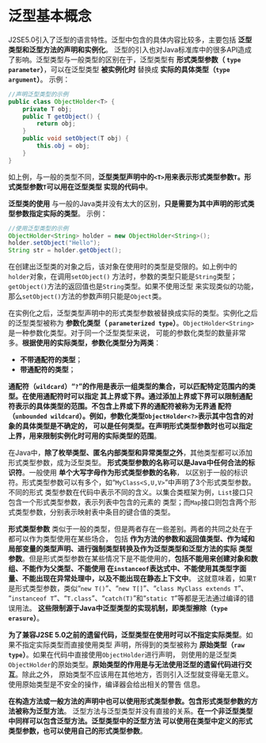 泛型基本概念
===============================================================
J2SE5.0引入了泛型的语言特性。泛型中包含的具体内容比较多，主要包括 **泛型类型和泛型方法的声明和实例化**。
泛型的引入也对Java标准库中的很多API造成了影响。泛型类型与一般类型的区别在于，泛型类型有 **形式类型参数（
`type parameter`）**，可以在泛型类型 **被实例化时** 替换成 **实际的具体类型（`type argument`）**。
示例：
```java
//声明泛型类型的示例
public class ObjectHolder<T> {
    private T obj;
    public T getObject() {
        return obj;
    }
    public void setObject(T obj) {
        this.obj = obj;
    }
}
```
如上例，与一般的类型不同，**泛型类型声明中的`<T>`用来表示形式类型参数`T`。形式类型参数`T`可以用在泛型类型
实现的代码中**。

**泛型类的使用** 与一般的Java类并没有太大的区别，**只是需要为其中声明的形式类型参数指定实际的类型**。
示例：
```java
//使用泛型类型的示例
ObjectHolder<String> holder = new ObjectHolder<String>();
holder.setObject("Hello");
String str = holder.getObject();
```
在创建出泛型类的对象之后，该对象在使用时的类型是受限的。如上例中的`holder`对象，在调用`setObject()`
方法时，参数的类型只能是`String`类型；`getObject()`方法的返回值也是`String`类型。如果不使用泛型
来实现类似的功能，那么`setObject()`方法的参数声明只能是`Object`类。

在实例化之后，泛型类型声明中的形式类型参数被替换成实际的类型。实例化之后的泛型类型被称为 **参数化类型（
`parameterized type`）**。`ObjectHolder<String>`是一种参数化类型。对于同一个泛型类型来说，
可能的参数化类型的数量非常多。**根据使用的实际类型，参数化类型分为两类**：
+ **不带通配符的类型**；
+ **带通配符的类型**；

**通配符（`wildcard`）“`?`”的作用是表示一组类型的集合，可以匹配特定范围内的类型。在使用通配符时可以指定
其上界或下界。通过添加上界或下界可以限制通配符表示的具体类型的范围。不包含上界或下界的通配符被称为无界通
配符（`unbounded wildcard`）。例如，参数化类型`ObjectHolder<?>`表示其中包含的对象的具体类型是不确定的，
可以是任何类型。在声明形式类型参数时也可以指定上界，用来限制实例化时可用的实际类型的范围**。

在Java中，**除了枚举类型、匿名内部类型和异常类型之外**，其他类型都可以添加形式类型参数，成为泛型类型。
**形式类型参数的名称可以是Java中任何合法的标识符**。一般使用 **单个大写字母作为形式类型参数的名称**，
以区别于一般的标识符。形式类型参数可以有多个，如“`MyClass<S,U,V>`”中声明了3个形式类型参数。不同的形式
类型参数在代码中表示不同的含义。以集合类框架为例，`List`接口只包含一个形式类型参数，表示列表中包含的元素的
类型；而`Map`接口则包含两个形式类型参数，分别表示映射表中条目的键合值的类型。

**形式类型参数** 类似于一般的类型，但是两者存在一些差别。两者的共同之处在于都可以作为类型使用在某些场合，
包括 **作为方法的参数和返回值类型、作为域和局部变量的类型声明、进行强制类型转换及作为泛型类型和泛型方法的实际
类型参数**。但是形式类型参数在某些情况下是不能使用的，**包括不能用来创建对象和数组、不能作为父类型、不能使用
在`instanceof`表达式中、不能使用其类型字面量、不能出现在异常处理中，以及不能出现在静态上下文中**。
这就意味着，如果`T`是形式类型参数，类似“`new T()`”、“`new T[]`”、“`class MyClass extends T`”、
“`instanceof T`”、“`T.class`”、“`catch(T)`”和“`static T`”等都是无法通过编译的错误用法。
**这些限制源于Java中泛型类型的实现机制，即类型擦除（`type erasure`）**。

**为了兼容J2SE 5.0之前的遗留代码，泛型类型在使用时可以不指定实际类型**。如果不指定实际类型而直接使用类型
声明，所得到的类型被称为 **原始类型（`raw type`）**。如果在代码中直接使用`ObjectHolder`进行声明，
则使用的是泛型类`ObjectHolder`的原始类型。**原始类型的作用是与无法使用泛型的遗留代码进行交互**。除此之外，
原始类型不应该用在其他地方，否则引入泛型就变得毫无意义。使用原始类型是不安全的操作，编译器会给出相关的警告
信息。

**在构造方法或一般方法的声明中也可以使用形式类型参数。包含形式类型参数的方法被称为泛型方法**。
泛型方法与泛型类型并没有直接的关系。**在一个非泛型类型中同样可以包含泛型方法。泛型类型中的泛型方法
可以使用在类型中定义的形式类型参数，也可以使用自己的形式类型参数**。






